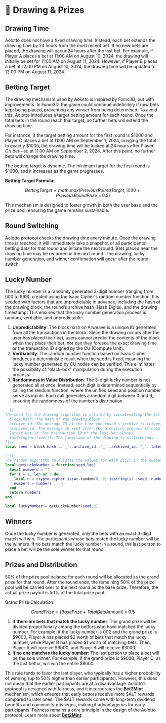 # 🌟 Drawing & Prizes

## **Drawing Time**

Aolotto does not have a fixed drawing time. Instead, each bet extends the drawing time by 24 hours from the most recent bet. If no new bets are placed, the drawing will occur 24 hours after the last bet. For example, if Player A places a bet at 11:00 AM on August 10, 2024, the drawing will initially be set for 11:00 AM on August 11, 2024. However, if Player B places a bet at 12:00 PM on August 10, 2024, the drawing time will be updated to 12:00 PM on August 11, 2024.

## **Betting Target**

The drawing mechanism used by Aolotto is inspired by Fomo3D, but with improvements. In Fomo3D, the game could continue indefinitely if new bets kept being placed, preventing any winner from being determined. To avoid this, Aolotto introduces a target betting amount for each round. Once the total bets in the round reach this target, no further bets will extend the drawing time.

For instance, if the target betting amount for the first round is $1000 and Player C places a bet at 11:00 AM on September 1, 2024, bringing the total to exactly $1000, the drawing time will be locked at 24 hours after Player C’s bet—so at 11:00 AM on September 2, 2024. After this point, no further bets will change the drawing time.

The betting target is dynamic. The minimum target for the first round is $1000, and it increases as the game progresses.

**Betting Target Formula:**

$$
Betting Target=math.max(Previous Round Target,1000+Previous Round Prize×0.5)
$$

This mechanism is designed to foster growth in both the user base and the prize pool, ensuring the game remains sustainable.

## **Round Switching**

Aolotto protocol checks the drawing time every minute. Once the drawing time is reached, it will immediately take a snapshot of all participants’ betting data for that round and initiate the next round. Bets placed near the drawing time may be recorded in the next round. The drawing, lucky number generation, and winner confirmation will occur after the round switch.

## **Lucky Number**

The lucky number is a randomly generated 3-digit number (ranging from 000 to 999), created using the Isaac Cipher's random number function. It is seeded with factors that are unpredictable in advance, including the hash of the drawing block, the round’s archive hash (Hash Digits), and the drawing timestamp. This ensures that the lucky number generation process is random, verifiable, and unpredictable:

1. **Unpredictability**: The block hash on Arweave is a unique ID generated from all the transactions in the block. Since the drawing occurs after the user has placed their bet, users cannot predict the contents of the block when they place their bet, nor can they foresee the exact drawing time or the transaction ID signed by the CU (Compute Unit).
2. **Verifiability**: The random number function based on Isaac Cipher produces a deterministic result when the seed is fixed, meaning the lucky number generated by CU nodes can be verified. This eliminates the possibility of "black-box" manipulation during the execution process.
3. **Randomness in Value Distribution**: The 3-digit lucky number is not generated all at once. Instead, each digit is determined sequentially by calling the random function, where the unified seed and position number serve as inputs. Each call generates a random digit between 0 and 9, ensuring the randomness of the number's distribution.

```lua
--[[
The seed for the drawing algorithm is created by concatenating the following pieces of information into a string:
  block.hash: The hash of the drawing block.
  archive_id: The message ID at the time the round’s archive is triggered.
  archived_id: The message ID sent after the archiving process is completed.
  latest_bet.id：The transaction ID of the last bet placed.
  tostring(os.time()): The timestamp of the drawing in milliseconds.
]]--
local seed = block.hash ..'_'..archive_id..'_'..archived_id.."_"..latest_bet.id.."_"..tostring(os.time())

--[[
The random algorithm calculates the values for each digit in the number, with a range of 0-9 for each digit. The values are determined sequentially, with each digit being influenced by the seed, position index, and the previous digit’s result.]]--
local getLuckyNumber = function(seed,len)
  local numbers = ""
  for i = 1, len or 3 do
    local n = crypto.cipher.issac.random(0, 9, tostring(i)..seed..numbers)
    numbers = numbers .. n
  end
  return numbers
end

local luckyNumber = getLuckyNumber(seed,3)

```

## **Winners**

Once the lucky number is generated, only the bets with an exact 3-digit match will win. The participants whose bets match the lucky number will be the winners. If no bets match the lucky number in a round, the last person to place a bet will be the sole winner for that round.

## **Prizes and Distribution**

50% of the prize pool balance for each round will be allocated as the grand prize for that round. After the round ends, the remaining 50% of the prize pool will be carried over to the next round as the base prize. Therefore, the actual prize payout is 50% of the total prize pool.

Grand Prize Calculation:

$$
Grand Prize=(Base Prize+Total Bets Amount)×0.5
$$

1. **If there are bets that match the lucky number**: The grand prize will be divided proportionally among the bettors who have matched the lucky number. For example, if the lucky number is 002 and the grand prize is $9000, Player A has placed $2 worth of bets that match the lucky number, while Player B has placed $1 worth of matching bets. Then, Player A will receive $6000, and Player B will receive $3000.
2. **If no one matches the lucky number**: The last person to place a bet will be the sole winner. For example, if the grand prize is $9000, Player C, as the last bettor, will win the entire $9000.

This rule tends to favor the last player, who typically has a higher probability of winning (up to 50% higher than earlier participants). However, this does not mean that the earlier participants are at a disadvantage. Aolotto’s protocol is designed with fairness, and it incorporates the **Bet2Mint** mechanism, which ensures that early bettors receive more $ALT rewards compared to later ones. The $ALT rewards come with long-term dividend benefits and community privileges, making it advantageous for early participants. Fairness remains a core principle in the design of the Aolotto protocol. Learn more about [**Bet2Mint**](https://docs.aolotto.com/en/usdalt#bet2mint).

